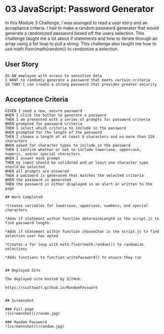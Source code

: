 # 03 JavaScript: Password Generator

In this Module 3 Challenge, I was assinged to read a user story and an acceptance criteria. I had to make a random password generator that would generate a randomized password based off the users selection. This challenge taught me a lot about if statements and how to iterate through an array using a for loop to pull a string. This challenge also taught me how to use math.floor(math(random)) to randomize a selection. 

## User Story

```
AS AN employee with access to sensitive data
I WANT to randomly generate a password that meets certain criteria
SO THAT I can create a strong password that provides greater security
```

## Acceptance Criteria

```
GIVEN I need a new, secure password
WHEN I click the button to generate a password
THEN I am presented with a series of prompts for password criteria
WHEN prompted for password criteria
THEN I select which criteria to include in the password
WHEN prompted for the length of the password
THEN I choose a length of at least 8 characters and no more than 128 characters
WHEN asked for character types to include in the password
THEN I confirm whether or not to include lowercase, uppercase, numeric, and/or special characters
WHEN I answer each prompt
THEN my input should be validated and at least one character type should be selected
WHEN all prompts are answered
THEN a password is generated that matches the selected criteria
WHEN the password is generated
THEN the password is either displayed in an alert or written to the page

## Work Completed

*Creates variables for lowercase, uppercase, numbers, and special characters

*Adds if statement within function determineLength in the script.js to find password length

*Adds if statement within function chooseChar in the script.js to find selection user has opted

*Creates a for loop with math.floor(math.random()) to randomize selections

*Adds functions to function writePassword() to ensure they run


## Deployed Site

The deployed site hosted by GitHub.

https://scottwatt.github.io/RandomPassword


## Screenshot

### Full page
![screenshot](/rando.jpg)

### Random Password
![screennshot](/random.jpg)
